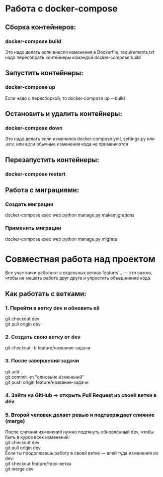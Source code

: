 # Работа с docker-compose
## Сборка контейнеров:
### docker-compose build
Это надо делать если внесли изменения в Dockerfile, requirements.txt надо пересобрать контейнеры командой docker-compose build
## Запустить контейнеры:
### docker-compose up
Если надо с пересборкой, то docker-compose up --build
## Остановить и удалить контейнеры:
### docker-compose down
Это надо делать если изменился docker-compose.yml, settings.py или .env, или если обычные изменения кода не применяются
## Перезапустить контейнеры:
### docker-compose restart
## Работа с миграциями:
### Создать миграции
docker-compose exec web python manage.py makemigrations
### Применить миграции
docker-compose exec web python manage.py migrate

# Совместная работа над проектом
Все участники работают в отдельных ветках feature/... — это важно, чтобы не мешать работе друг друга и упростить объединение кода.
## Как работать с ветками:
### 1. Перейти в ветку dev и обновить её
git checkout dev  
git pull origin dev
### 2. Создать свою ветку от dev
git checkout -b feature/название-задачи
### 3. После завершения задачи
git add .  
git commit -m "описание изменений"  
git push origin feature/название-задачи
### 4. Зайти на GitHub → открыть Pull Request из своей ветки в dev
### 5. Второй человек делает ревью и подтверждает слияние (merge)
После слияния изменений нужно подтянуть обновлённый dev, чтобы быть в курсе всех изменений:  
git checkout dev  
git pull origin dev  
Если ты продолжаешь работу в своей ветке — влей туда изменения из dev:  
git checkout feature/твоя-ветка  
git merge dev  
